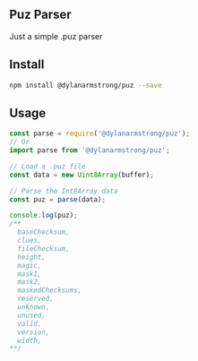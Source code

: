 ## Puz Parser

Just a simple .puz parser

## Install

```sh
npm install @dylanarmstrong/puz --save
```

## Usage

```js
const parse = require('@dylanarmstrong/puz');
// Or
import parse from '@dylanarmstrong/puz';

// Load a .puz file
const data = new Uint8Array(buffer);

// Parse the Int8Array data
const puz = parse(data);

console.log(puz);
/**
  baseChecksum,
  clues,
  fileChecksum,
  height,
  magic,
  mask1,
  mask2,
  maskedChecksums,
  reserved,
  unknown,
  unused,
  valid,
  version,
  width,
**/
```
